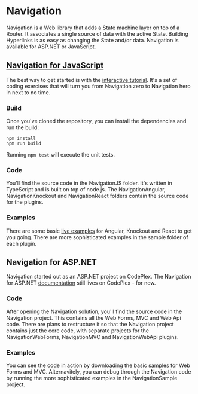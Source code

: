 # Navigation
Navigation is a Web library that adds a State machine layer on top of a Router. It associates a single source of data with the active State. Building Hyperlinks is as easy as changing the State and/or data. Navigation is available for ASP.NET or JavaScript.

## [Navigation for JavaScript](http://grahammendick.github.io/navigation/)
The best way to get started is with the [interactive tutorial](http://grahammendick.github.io/navigation/tutorial/configuringstates.html). It's a set of coding exercises that will turn you from Navigation zero to Navigation hero in next to no time.

### Build
Once you've cloned the repository, you can install the dependencies and run the build:

    npm install
    npm run build

Running `npm test` will execute the unit tests.

### Code
You'll find the source code in the NavigationJS folder. It's written in TypeScript and is built on top of node.js. The NavigationAngular, NavigationKnockout and NavigationReact folders contain the source code for the plugins. 

### Examples
There are some basic [live examples](http://grahammendick.github.io/navigation/example/angular/navigation.html) for Angular, Knockout and React to get you going. There are more sophisticated examples in the sample folder of each plugin.

## Navigation for ASP.NET
Navigation started out as an ASP.NET project on CodePlex. The Navigation for ASP.NET [documentation](https://navigation.codeplex.com/documentation) still lives on CodePlex - for now.

### Code
After opening the Navigation solution, you'll find the source code in the Navigation project. This contains all the Web Forms, MVC and Web Api code. There are plans to restructure it so that the Navigation project contains just the core code, with separate projects for the NavigationWebForms, NavigationMVC and NavigationWebApi plugins.

### Examples
You can see the code in action by downloading the basic [samples](https://navigation.codeplex.com/documentation) for Web Forms and MVC. Alternavitely, you can debug through the Navigation code by running the more sophisticated examples in the NavigationSample project.
